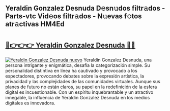 ## Yeraldin Gonzalez Desnuda D𝚎sn𝚞dos filtr𝚊dos - Parts-vtc Vid𝚎os filtr𝚊dos - N𝚞evas f𝚘tos atr𝚊ctivas HM4Ed

# <h2><a href="http://mbd2qsg.tromn.icu/?c=Yeraldin+Gonzalez+Desnuda">🔗👉👉👉 Yeraldin Gonzalez Desnuda 🔗🔗</a></h2>

[![Yeraldin Gonzalez Desnuda nuevo](https://i.imgur.com/pEAQMta.gif)](http://mbd2qsg.tromn.icu/?c=Yeraldin+Gonzalez+Desnuda)
Yeraldin Gonzalez Desnuda, una persona intrigante y enigmática, desafía la categorización simple. Su personalidad distintiva en línea ha cautivado y provocado a los espectadores, provocando debates sobre la expresión artística, la privacidad y las complejidades de las comunidades virtuales. Aunque sus planes de futuro no están claros, su papel en la redefinición de la esfera digital es incuestionable. Con un espíritu inquebrantable y un atractivo innegable, la influencia de Yeraldin Gonzalez Desnuda en los medios digitales es innovadora.
